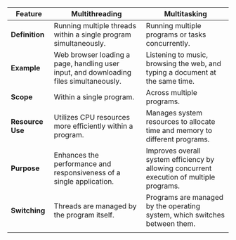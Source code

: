 
| Feature          | Multithreading                                                                         | Multitasking                                                                              |
| ---------------- | -------------------------------------------------------------------------------------- | ----------------------------------------------------------------------------------------- |
| **Definition**   | Running multiple threads within a single program simultaneously.                       | Running multiple programs or tasks concurrently.                                          |
| **Example**      | Web browser loading a page, handling user input, and downloading files simultaneously. | Listening to music, browsing the web, and typing a document at the same time.             |
| **Scope**        | Within a single program.                                                               | Across multiple programs.                                                                 |
| **Resource Use** | Utilizes CPU resources more efficiently within a program.                              | Manages system resources to allocate time and memory to different programs.               |
| **Purpose**      | Enhances the performance and responsiveness of a single application.                   | Improves overall system efficiency by allowing concurrent execution of multiple programs. |
| **Switching**    | Threads are managed by the program itself.                                             | Programs are managed by the operating system, which switches between them.                |
|                  |                                                                                        |                                                                                           |
